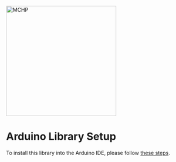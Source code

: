 <a href="https://www.microchip.com" rel="nofollow"><img src="../images/microchip.png" alt="MCHP" width="300"/></a>

# Arduino Library Setup
To install this library into the Arduino IDE, please follow [these steps](https://www.arduino.cc/en/Guide/Libraries).
